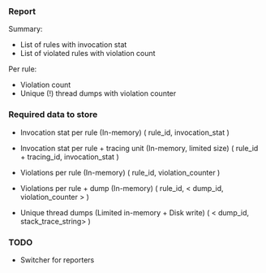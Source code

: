### Report

Summary:

* List of rules with invocation stat
* List of violated rules with violation count

Per rule:

* Violation count
* Unique (!) thread dumps with violation counter

### Required data to store

* Invocation stat per rule (In-memory) ( rule_id, invocation_stat )
* Invocation stat per rule + tracing unit (In-memory, limited size) ( rule_id + tracing_id, invocation_stat )

* Violations per rule (In-memory) ( rule_id, violation_counter )
* Violations per rule + dump (In-memory) ( rule_id,  < dump_id, violation_counter > )

* Unique thread dumps (Limited in-memory + Disk write) ( < dump_id, stack_trace_string> )

### TODO

* Switcher for reporters
